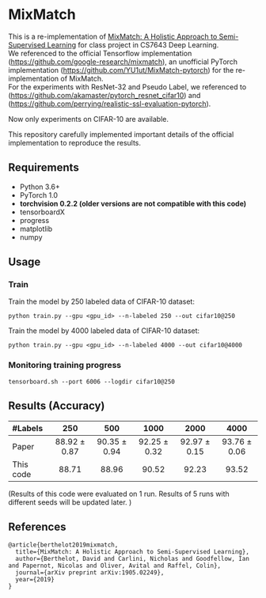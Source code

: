 # MixMatch
This is a re-implementation of [MixMatch: A Holistic Approach to Semi-Supervised Learning](https://arxiv.org/abs/1905.02249) for class project in CS7643 Deep Learning.  
We referenced to the official Tensorflow implementation (https://github.com/google-research/mixmatch), an unofficial PyTorch implementation (https://github.com/YU1ut/MixMatch-pytorch) for the re-implementation of MixMatch.  
For the experiments with ResNet-32 and Pseudo Label, we referenced to (https://github.com/akamaster/pytorch_resnet_cifar10) and (https://github.com/perrying/realistic-ssl-evaluation-pytorch).

Now only experiments on CIFAR-10 are available.

This repository carefully implemented important details of the official implementation to reproduce the results.


## Requirements
- Python 3.6+
- PyTorch 1.0
- **torchvision 0.2.2 (older versions are not compatible with this code)** 
- tensorboardX
- progress
- matplotlib
- numpy

## Usage

### Train
Train the model by 250 labeled data of CIFAR-10 dataset:

```
python train.py --gpu <gpu_id> --n-labeled 250 --out cifar10@250
```

Train the model by 4000 labeled data of CIFAR-10 dataset:

```
python train.py --gpu <gpu_id> --n-labeled 4000 --out cifar10@4000
```

### Monitoring training progress
```
tensorboard.sh --port 6006 --logdir cifar10@250
```

## Results (Accuracy)
| #Labels | 250 | 500 | 1000 | 2000| 4000 |
|:---|:---:|:---:|:---:|:---:|:---:|
|Paper | 88.92 ± 0.87 | 90.35 ± 0.94 | 92.25 ± 0.32| 92.97 ± 0.15 |93.76 ± 0.06|
|This code | 88.71 | 88.96 | 90.52 | 92.23 | 93.52 |

(Results of this code were evaluated on 1 run. Results of 5 runs with different seeds will be updated later. )

## References
```
@article{berthelot2019mixmatch,
  title={MixMatch: A Holistic Approach to Semi-Supervised Learning},
  author={Berthelot, David and Carlini, Nicholas and Goodfellow, Ian and Papernot, Nicolas and Oliver, Avital and Raffel, Colin},
  journal={arXiv preprint arXiv:1905.02249},
  year={2019}
}
```
